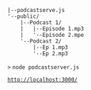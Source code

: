     |--podcastserve.js
    '--public/
        |--Podcast 1/
        |   |--Episode 1.mp3
        |   '--Episode 2.mpe
        '--Podcast 2/
            |--Ep 1.mp3
            '--Ep 2.mp3

`>` `node podcastserver.js`

[`http://localhost:3000/`](http://localhost:3000/)